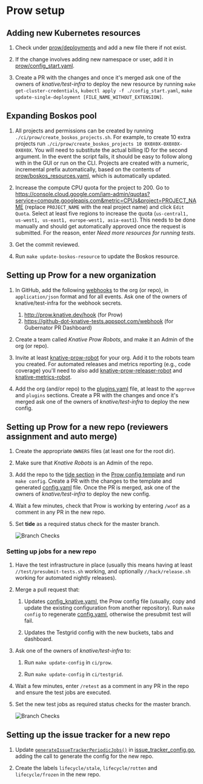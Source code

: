 # Prow setup

## Adding new Kubernetes resources

1. Check under [prow/deployments](./prow/deployments) and
   add a new file there if not exist.

1. If the change involves adding new namespace or user, add it in
   [prow/config_start.yaml](./prow/config_start.yaml).

1. Create a PR with the changes and once it's merged ask one of the owners of
   _knative/test-infra_ to deploy the new resource by running
   `make get-cluster-credentials`, `kubectl apply -f ./config_start.yaml`,
   `make update-single-deployment [FILE_NAME_WITHOUT_EXTENSION]`.

## Expanding Boskos pool

1. All projects and permissions can be created by running
   `./ci/prow/create_boskos_projects.sh`. For example, to create 10 extra projects
   run `./ci/prow/create_boskos_projects 10 0X0X0X-0X0X0X-0X0X0X`.
   You will need to substitute the actual billing ID for the second argument. In
   the event the script fails, it should be easy to follow along with in the GUI
   or run on the CLI. Projects are created with a numeric, incremental prefix
   automatically, based on the contents of [prow/boskos_resources.yaml](./prow/boskos_resources.yaml),
   which is automatically updated.

1. Increase the compute CPU quota for the project to 200. Go to
   <https://console.cloud.google.com/iam-admin/quotas?service=compute.googleapis.com&metric=CPUs&project=PROJECT_NAME>
   (replace `PROJECT_NAME` with the real project name) and click `Edit Quota`.
   Select at least five regions to increase the quota
   (`us-central1, us-west1, us-east1, europe-west1, asia-east1`). This needs to
   be done manually and should get automatically approved once the request is
   submitted. For the reason, enter _Need more resources for running tests_.

1. Get the commit reviewed.

1. Run `make update-boskos-resource` to update the Boskos resource.

## Setting up Prow for a new organization

1. In GitHub, add the following
   [webhooks](https://developer.github.com/webhooks/) to the org (or repo), in
   `application/json` format and for all events. Ask one of the owners of
   knative/test-infra for the webhook secrets.

   1. <http://prow.knative.dev/hook> (for Prow)
   1. <https://github-dot-knative-tests.appspot.com/webhook> (for Gubernator PR
      Dashboard)

1. Create a team called _Knative Prow Robots_, and make it an Admin of the org
   (or repo).

1. Invite at least [knative-prow-robot](https://github.com/knative-prow-robot)
   for your org. Add it to the robots team you created. For automated releases
   and metrics reporting (e.g., code coverage) you'll need to also add
   [knative-prow-releaser-robot](https://github.com/knative-prow-releaser-robot)
   and [knative-metrics-robot](https://github.com/knative-metrics-robot).

1. Add the org (and/or repo) to the [plugins.yaml](./prow/plugins.yaml) file, at
   least to the `approve` and `plugins` sections. Create a PR with the changes
   and once it's merged ask one of the owners of _knative/test-infra_ to deploy
   the new config.

## Setting up Prow for a new repo (reviewers assignment and auto merge)

1. Create the appropriate `OWNERS` files (at least one for the root dir).

1. Make sure that _Knative Robots_ is an Admin of the repo.

1. Add the repo to the
   [tide section](https://github.com/knative/test-infra/blob/b2cd02e6836ea2744ad838522b9eaf46385990f7/ci/prow/templates/prow_config_header.yaml#L72)
   in the [Prow config template](./prow/templates/prow_config_header.yaml) and
   run `make config`. Create a PR with the changes to the template and generated
   [config.yaml](./prow/config.yaml) file. Once the PR is merged, ask one of the
   owners of _knative/test-infra_ to deploy the new config.

1. Wait a few minutes, check that Prow is working by entering `/woof` as a
   comment in any PR in the new repo.

1. Set **tide** as a required status check for the master branch.

   ![Branch Checks](branch_checks.png)

### Setting up jobs for a new repo

1. Have the test infrastructure in place (usually this means having at least
   `//test/presubmit-tests.sh` working, and optionally `//hack/release.sh`
   working for automated nightly releases).

1. Merge a pull request that:

   1. Updates [config_knative.yaml](./prow/config_knative.yaml), the Prow config
      file (usually, copy and update the existing configuration from another
      repository). Run `make config` to regenerate
      [config.yaml](./prow/config.yaml), otherwise the presubmit test will fail.

   1. Updates the Testgrid config with the new buckets, tabs and dashboard.

1. Ask one of the owners of _knative/test-infra_ to:

   1. Run `make update-config` in `ci/prow`.

   1. Run `make update-config` in `ci/testgrid`.

1. Wait a few minutes, enter `/retest` as a comment in any PR in the repo and
   ensure the test jobs are executed.

1. Set the new test jobs as required status checks for the master branch.

   ![Branch Checks](branch_checks.png)

## Setting up the issue tracker for a new repo

1. Update [`generateIssueTrackerPeriodicJobs()`](https://github.com/knative/test-infra/blob/585becc692106854a4de992c4dda9106addddb8e/ci/prow/issue_tracker_config.go#L48)
   in [issue_tracker_config.go](./prow/issue_tracker_config.go), adding the call
   to generate the config for the new repo.

1. Create the labels `lifecycle/stale`, `lifecycle/rotten` and `lifecycle/frozen` in the new repo.  
